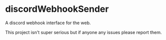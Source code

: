 # discordWebhookSender
A discord webhook interface for the web.

This project isn't super serious but if anyone any issues please report them.
